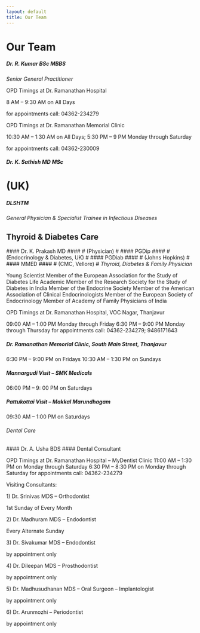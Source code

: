 ```yaml
---
layout: default
title: Our Team
---
```


<h1> Our Team </h1>

<i class="fa fa-user-md fa-1x" aria-hidden="true"></i> 
<h5> Dr. R. Kumar BSc MBBS </h5>

*Senior General Practitioner*

OPD Timings at Dr. Ramanathan Hospital

8 AM – 9:30 AM on All Days

for appointments call: 04362-234279

OPD Timings at Dr. Ramanathan Memorial Clinic

10:30 AM – 1:30 AM on All Days;
5:30 PM – 9 PM Monday through Saturday

for appointments call: 04362-230009

 <h5><i class="fa fa-user-md fa-1x" aria-hidden="true"></i> Dr. K. Sathish MD MSc </h5> <h1> (UK) </h1> <h5> DLSHTM </h5>

*General Physician & Specialist Trainee in Infectious Diseases*

## Thyroid & Diabetes Care ##

<i class="fa fa-user-md fa-1x" aria-hidden="true"></i> #### Dr. K. Prakash MD #### # (Physician) # #### PGDip #### # (Endocrinology & Diabetes, UK) # #### PGDiab #### # (Johns Hopkins) # #### MMED #### # (CMC, Vellore) #
*Thyroid, Diabetes & Family Physician*

<i class="fa fa-chevron-circle-right" aria-hidden="true"></i>Young Scientist Member of the European Association for the Study of Diabetes
<i class="fa fa-chevron-circle-right" aria-hidden="true"></i>Life Academic Member of the Research Society for the Study of Diabetes in India
<i class="fa fa-chevron-circle-right" aria-hidden="true"></i>Member of the Endocrine Society
<i class="fa fa-chevron-circle-right" aria-hidden="true"></i>Member of the American Association of Clinical Endocrinologists
<i class="fa fa-chevron-circle-right" aria-hidden="true"></i>Member of the European Society of Endocrinology
<i class="fa fa-chevron-circle-right" aria-hidden="true"></i>Member of Academy of Family Physicians of India

 

<i class="fa fa-quote-left fa-3x fa-pull-left fa-border" aria-hidden="true"></i> OPD Timings at Dr. Ramanathan Hospital, VOC Nagar, Thanjavur

09:00 AM – 1:00 PM Monday through Friday
6:30 PM – 9:00 PM Monday through Thursday
for appointments call: 04362-234279; 9486171643

##### Dr. Ramanathan Memorial Clinic, South Main Street, Thanjavur #####

6:30 PM – 9:00 PM on Fridays
10:30 AM – 1:30 PM on Sundays

##### Mannargudi Visit – SMK Medicals #####

06:00 PM – 9: 00 PM on Saturdays

##### Pattukottai Visit – Makkal Marundhagam ##### 

09:30 AM – 1:00 PM on Saturdays

###### Dental Care ###### 

<i class="fa fa-user-md fa-2x" aria-hidden="true"></i> #### Dr. A. Usha BDS  #### 
Dental Consultant

<i class="fa fa-quote-left fa-3x fa-pull-left fa-border" aria-hidden="true"></i> OPD Timings at Dr. Ramanathan Hospital – MyDentist Clinic
11:00 AM – 1:30 PM on Monday through Saturday
6:30 PM – 8:30 PM on Monday through Saturday
for appointments call: 04362-234279

Visiting Consultants:

<i class="fa fa-user-md fa-1g" aria-hidden="true"></i> 1) Dr. Srinivas MDS – Orthodontist

1st Sunday of Every Month

<i class="fa fa-user-md fa-1g" aria-hidden="true"></i> 2) Dr. Madhuram MDS – Endodontist

Every Alternate Sunday

<i class="fa fa-user-md fa-1g" aria-hidden="true"></i> 3) Dr. Sivakumar MDS – Endodontist

by appointment only

<i class="fa fa-user-md fa-1g" aria-hidden="true"></i> 4) Dr. Dileepan MDS – Prosthodontist

by appointment only

<i class="fa fa-user-md fa-1g" aria-hidden="true"></i> 5) Dr. Madhusudhanan MDS – Oral Surgeon – Implantologist

by appointment only

<i class="fa fa-user-md fa-1g" aria-hidden="true"></i> 6) Dr. Arunmozhi – Periodontist

by appointment only
